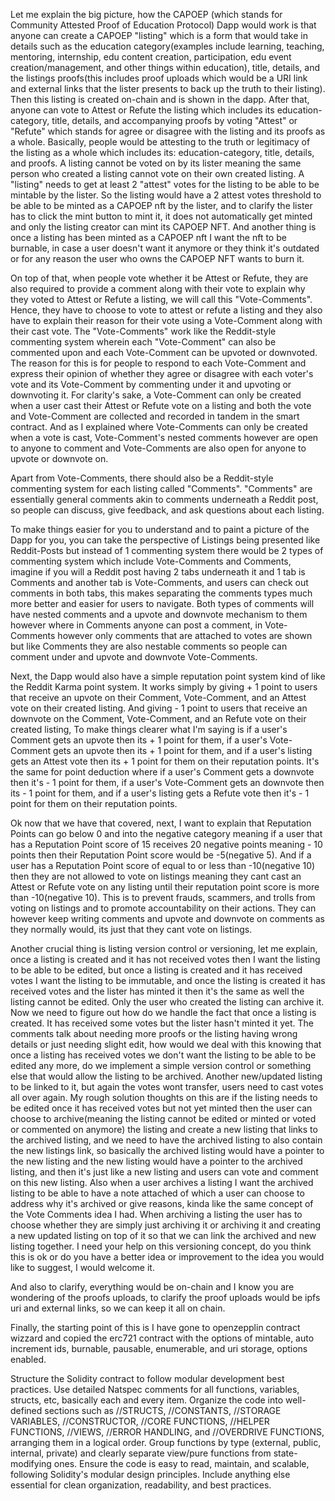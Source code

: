 Let me explain the big picture, how the CAPOEP (which stands for Community Attested Proof of Education Protocol) Dapp would work is that anyone can create a CAPOEP "listing" which is a form that would take in details such as the education category(examples include learning, teaching, mentoring, internship, edu content creation, participation, edu event creation/management, and other things within education), title, details, and the listings proofs(this includes proof uploads which would be a URI link and external links that the lister presents to back up the truth to their listing). Then this listing is created on-chain and is shown in the dapp. After that, anyone can vote to Attest or Refute the listing which includes its education-category, title, details, and accompanying proofs by voting "Attest" or "Refute" which stands for agree or disagree with the listing and its proofs as a whole. Basically, people would be attesting to the truth or legitimacy of the listing as a whole which includes its: education-category, title, details, and proofs. A listing cannot be voted on by its lister meaning the same person who created a listing cannot vote on their own created listing. A "listing" needs to get at least 2 "attest" votes for the listing to be able to be mintable by the lister. So the listing would have a 2 attest votes threshold to be able to be minted as a CAPOEP nft by the lister, and to clarify the lister has to click the mint button to mint it, it does not automatically get minted and only the listing creator can mint its CAPOEP NFT. And another thing is once a listing has been minted as a CAPOEP nft I want the nft to be burnable, in case a user doesn't want it anymore or they think it's outdated or for any reason the user who owns the CAPOEP NFT wants to burn it.

On top of that, when people vote whether it be Attest or Refute, they are also required to provide a comment along with their vote to explain why they voted to Attest or Refute a listing, we will call this "Vote-Comments". Hence, they have to choose to vote to attest or refute a listing and they also have to explain their reason for their vote using a Vote-Comment along with their cast vote. The "Vote-Comments" work like the Reddit-style commenting system wherein each "Vote-Comment" can also be commented upon and each Vote-Comment can be upvoted or downvoted. The reason for this is for people to respond to each Vote-Comment and express their opinion of whether they agree or disagree with each voter's vote and its Vote-Comment by commenting under it and upvoting or downvoting it. For clarity's sake, a Vote-Comment can only be created when a user cast their Attest or Refute vote on a listing and both the vote and Vote-Comment are collected and recorded in tandem in the smart contract. And as I explained where Vote-Comments can only be created when a vote is cast, Vote-Comment's nested comments however are open to anyone to comment and Vote-Comments are also open for anyone to upvote or downvote on.

Apart from Vote-Comments, there should also be a Reddit-style commenting system for each listing called "Comments". "Comments" are essentially general comments akin to comments underneath a Reddit post, so people can discuss, give feedback, and ask questions about each listing.

To make things easier for you to understand and to paint a picture of the Dapp for you, you can take the perspective of Listings being presented like Reddit-Posts but instead of 1 commenting system there would be 2 types of commenting system which include Vote-Comments and Comments, imagine if you will a Reddit post having 2 tabs underneath it and 1 tab is Comments and another tab is Vote-Comments, and users can check out comments in both tabs, this makes separating the comments types much more better and easier for users to navigate. Both types of comments will have nested comments and a upvote and downvote mechanism to them however where in Comments anyone can post a comment, in Vote-Comments however only comments that are attached to votes are shown but like Comments they are also nestable comments so people can comment under and upvote and downvote Vote-Comments.

Next, the Dapp would also have a simple reputation point system kind of like the Reddit Karma point system. It works simply by giving + 1 point to users that receive an upvote on their Comment, Vote-Comment, and an Attest vote on their created listing. And giving - 1 point to users that receive an downvote on the Comment, Vote-Comment, and an Refute vote on their created listing, To make things clearer what I'm saying is if a user's Comment gets an upvote then its + 1 point for them, if a user's Vote-Comment gets an upvote then its + 1 point for them, and if a user's listing gets an Attest vote then its + 1 point for them on their reputation points. It's the same for point deduction where if a user's Comment gets a downvote then it's - 1 point for them, if a user's Vote-Comment gets an downvote then its - 1 point for them, and if a user's listing gets a Refute vote then it's - 1 point for them on their reputation points.

Ok now that we have that covered, next, I want to explain that Reputation Points can go below 0 and into the negative category meaning if a user that has a Reputation Point score of 15 receives 20 negative points meaning - 10 points then their Reputation Point score would be -5(negative 5). And if a user has a Reputation Point score of equal to or less than -10(negative 10) then they are not allowed to vote on listings meaning they cant cast an Attest or Refute vote on any listing until their reputation point score is more than -10(negative 10). This is to prevent frauds, scammers, and trolls from voting on listings and to promote accountability on their actions. They can however keep writing comments and upvote and downvote on comments as they normally would, its just that they cant vote on listings.

Another crucial thing is listing version control or versioning, let me explain, once a listing is created and it has not received votes then I want the listing to be able to be edited, but once a listing is created and it has received votes I want the listing to be immutable, and once the listing is created it has received votes and the lister has minted it then it's the same as well the listing cannot be edited. Only the user who created the listing can archive it. Now we need to figure out how do we handle the fact that once a listing is created. It has received some votes but the lister hasn't minted it yet. The comments talk about needing more proofs or the listing having wrong details or just needing slight edit, how would we deal with this knowing that once a listing has received votes we don't want the listing to be able to be edited any more, do we implement a simple version control or something else that would allow the listing to be archived. Another new/updated listing to be linked to it, but again the votes wont transfer, users need to cast votes all over again. My rough solution thoughts on this are if the listing needs to be edited once it has received votes but not yet minted then the user can choose to archive(meaning the listing cannot be edited or minted or voted or commented on anymore) the listing and create a new listing that links to the archived listing, and we need to have the archived listing to also contain the new listings link, so basically the archived listing would have a pointer to the new listing and the new listing would have a pointer to the archived listing, and then it's just like a new listing and users can vote and comment on this new listing. Also when a user archives a listing I want the archived listing to be able to have a note attached of which a user can choose to address why it's archived or give reasons, kinda like the same concept of the Vote Comments idea I had. When archiving a listing the user has to choose whether they are simply just archiving it or archiving it and creating a new updated listing on top of it so that we can link the archived and new listing together. I need your help on this versioning concept, do you think this is ok or do you have a better idea or improvement to the idea you would like to suggest, I would welcome it.

And also to clarify, everything would be on-chain and I know you are wondering of the proofs uploads, to clarify the proof uploads would be ipfs uri and external links, so we can keep it all on chain.

Finally, the starting point of this is I have gone to openzepplin contract wizzard and copied the erc721 contract with the options of mintable, auto increment ids, burnable, pausable, enumerable, and uri storage, options enabled.

Structure the Solidity contract to follow modular development best practices. Use detailed Natspec comments for all functions, variables, structs, etc, basically each and every item. Organize the code into well-defined sections such as //STRUCTS, //CONSTANTS, //STORAGE VARIABLES, //CONSTRUCTOR, //CORE FUNCTIONS, //HELPER FUNCTIONS, //VIEWS, //ERROR HANDLING, and //OVERDRIVE FUNCTIONS, arranging them in a logical order. Group functions by type (external, public, internal, private) and clearly separate view/pure functions from state-modifying ones. Ensure the code is easy to read, maintain, and scalable, following Solidity's modular design principles. Include anything else essential for clean organization, readability, and best practices.
